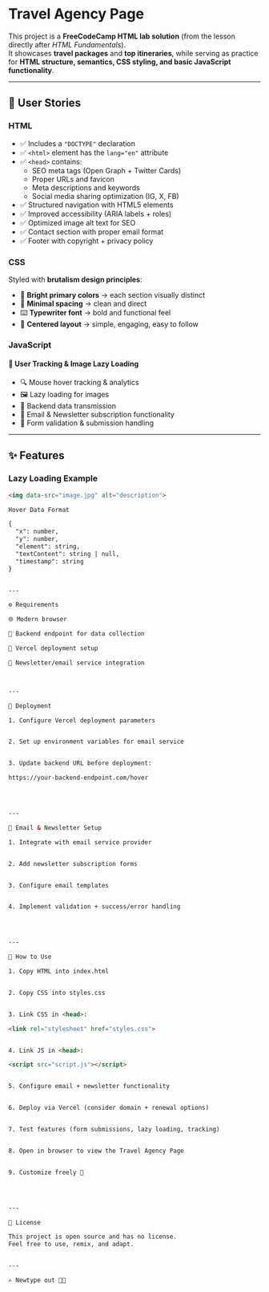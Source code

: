 # Travel Agency Page  

This project is a **FreeCodeCamp HTML lab solution** (from the lesson directly after *HTML Fundamentals*).  
It showcases **travel packages** and **top itineraries**, while serving as practice for **HTML structure, semantics, CSS styling, and basic JavaScript functionality**.  

---

## 📝 User Stories  

### HTML  
- ✅ Includes a `"DOCTYPE"` declaration  
- ✅ `<html>` element has the `lang="en"` attribute  
- ✅ `<head>` contains:  
  - SEO meta tags (Open Graph + Twitter Cards)  
  - Proper URLs and favicon  
  - Meta descriptions and keywords  
  - Social media sharing optimization (IG, X, FB)  
- ✅ Structured navigation with HTML5 elements  
- ✅ Improved accessibility (ARIA labels + roles)  
- ✅ Optimized image alt text for SEO  
- ✅ Contact section with proper email format  
- ✅ Footer with copyright + privacy policy  

### CSS  
Styled with **brutalism design principles**:  
- 🎨 **Bright primary colors** → each section visually distinct  
- 📏 **Minimal spacing** → clean and direct  
- ⌨️ **Typewriter font** → bold and functional feel  
- 🎯 **Centered layout** → simple, engaging, easy to follow  

### JavaScript  
#### 🎯 User Tracking & Image Lazy Loading  
- 🔍 Mouse hover tracking & analytics  
- 🖼️ Lazy loading for images  
- 📡 Backend data transmission  
- 📧 Email & Newsletter subscription functionality  
- 🔄 Form validation & submission handling  

---

## ✨ Features  

### Lazy Loading Example  
```html
<img data-src="image.jpg" alt="description">

Hover Data Format

{
  "x": number,
  "y": number,
  "element": string,
  "textContent": string | null,
  "timestamp": string
}


---

⚙️ Requirements

🌐 Modern browser

📡 Backend endpoint for data collection

📨 Vercel deployment setup

📧 Newsletter/email service integration



---

🔧 Deployment

1. Configure Vercel deployment parameters


2. Set up environment variables for email service


3. Update backend URL before deployment:

https://your-backend-endpoint.com/hover




---

📧 Email & Newsletter Setup

1. Integrate with email service provider


2. Add newsletter subscription forms


3. Configure email templates


4. Implement validation + success/error handling




---

🚀 How to Use

1. Copy HTML into index.html


2. Copy CSS into styles.css


3. Link CSS in <head>:

<link rel="stylesheet" href="styles.css">


4. Link JS in <head>:

<script src="script.js"></script>


5. Configure email + newsletter functionality


6. Deploy via Vercel (consider domain + renewal options)


7. Test features (form submissions, lazy loading, tracking)


8. Open in browser to view the Travel Agency Page


9. Customize freely 🌟




---

📄 License

This project is open source and has no license.
Feel free to use, remix, and adapt.


---

✍️ Newtype out 🚀✨



